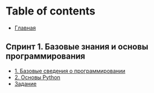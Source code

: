 # Table of contents

* [Главная](README.md)

## Спринт 1. Базовые знания и основы программирования

* [1. Базовые сведения о программировании](sprint-1.-bazovye-znaniya-i-osnovy-programmirovaniya/untitled.md)
* [2. Основы Python](sprint-1.-bazovye-znaniya-i-osnovy-programmirovaniya/2.-osnovy-python.md)
* [Задание](sprint-1.-bazovye-znaniya-i-osnovy-programmirovaniya/zadanie.md)

